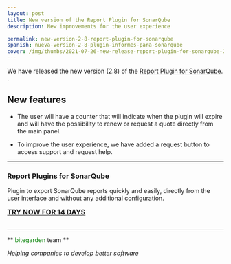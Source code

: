 ```yaml
---
layout: post
title: New version of the Report Plugin for SonarQube
description: New improvements for the user experience

permalink: new-version-2-8-report-plugin-for-sonarqube
spanish: nueva-version-2-8-plugin-informes-para-sonarqube
cover: /img/thumbs/2021-07-26-new-release-report-plugin-for-sonarqube-2-8-thumb.png
---
```


We have released the new version (2.8) of the [Report Plugin for SonarQube](/sonarqube-report).
.

## New features

- The user will have a counter that will indicate when the plugin will expire and will have the possibility to renew or request a quote directly from the main panel.

- To improve the user experience, we have added a request button to access support and request help.

<hr>

### Report Plugins for SonarQube

Plugin to export SonarQube reports quickly and easily, directly from the user interface and without any additional configuration.

<a href = "/sonarqube-report#product-block-center" class = "btn btn-primary btn-call-to-action fancybox" style = "font-weight: bold; font-size: 16px; text-transform: uppercase; "> Try now for 14 days</a>
<br/>
<br/>


---
** <span style = "color: green"> bitegarden </span> team **

_Helping companies to develop better software_